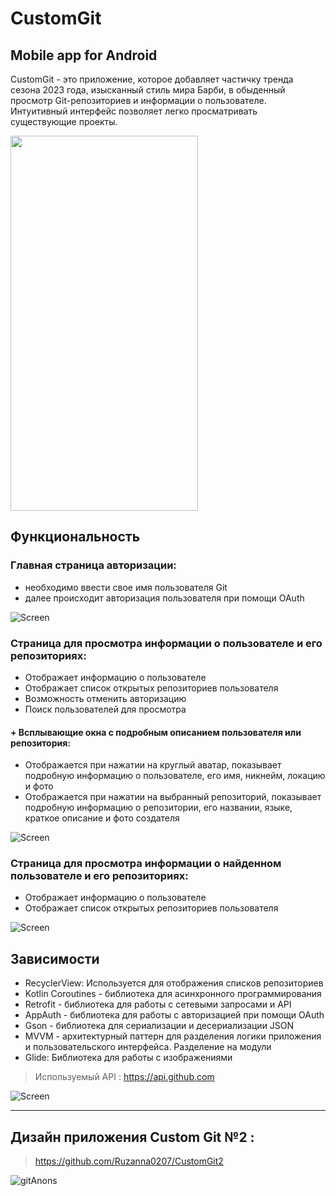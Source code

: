 # CustomGit
## Mobile app for Android

CustomGit - это приложение, которое добавляет частичку тренда сезона 2023 года, изысканный стиль мира Барби, в обыденный просмотр Git-репозиториев и 
информации о пользователе. Интуитивный интерфейс позволяет легко просматривать существующие проекты.

<img src="https://github.com/Ruzanna0207/CustomGit/assets/135521897/b94a716b-f24d-4482-8b83-51c26f3df0e0" width="300" height="600">

## Функциональность

### Главная страница авторизации: 
+ необходимо ввести свое имя пользователя Git
+ далее происходит авторизация пользователя при помощи OAuth
  
 ![Screen](https://www.dropbox.com/scl/fi/tu14nzavcvokcg1ie321d/gitAuth.png?rlkey=x8ph620ti8hfo9zqdkewllcem&raw=1)

  
### Страница для просмотра информации о пользователе и его репозиториях: 
* Отображает информацию о пользователе
* Отображает список открытых репозиториев пользователя
* Возможность отменить авторизацию
* Поиск пользователей для просмотра
#### + Всплывающие окна с подробным описанием пользователя или репозитория: 

+ Отображается при нажатии на круглый аватар, показывает подробную информацию о пользователе, его имя, никнейм, локацию и фото
+ Отображается при нажатии на выбранный репозиторий, показывает подробную информацию о репозитории, его названии, языке, краткое описание и фото создателя

  
![Screen](https://www.dropbox.com/scl/fi/qualm9655viqztusuqk82/gitRepos.png?rlkey=j4o3mh068tg7iun0a7k4qv904&raw=1)
  

### Страница для просмотра информации о найденном пользователе и его репозиториях: 
* Отображает информацию о пользователе
* Отображает список открытых репозиториев пользователя
  
![Screen](https://www.dropbox.com/scl/fi/46jgiq602ry5188nlxdjp/gitExampleShare.png?rlkey=zn12imrqnftjo43e9iyagmv7o&raw=1)

## Зависимости
+ RecyclerView: Используется для отображения списков репозиториев
+ Kotlin Coroutines - библиотека для асинхронного программирования
+ Retrofit - библиотека для работы с сетевыми запросами и API
+ AppAuth - библиотека для работы с авторизацией при помощи OAuth
+ Gson - библиотека для сериализации и десериализации JSON
+ MVVM - архитектурный паттерн для разделения логики приложения и пользовательского интерфейса. Разделение на модули
+ Glide: Библиотека для работы с изображениями

> Используемый API : https://api.github.com

 ![Screen](https://www.dropbox.com/scl/fi/pv9pe4jvbs0gcjjis80v2/GitApplication.png?rlkey=n0slxzi5lpub80ictplvrd5ha&raw=1)


* * *

## Дизайн приложения Custom Git №2 : 
> https://github.com/Ruzanna0207/CustomGit2 

![gitAnons](https://github.com/Ruzanna0207/CustomGit/assets/135521897/add48e52-9933-465b-972a-f1c3fd3e2dc8)


